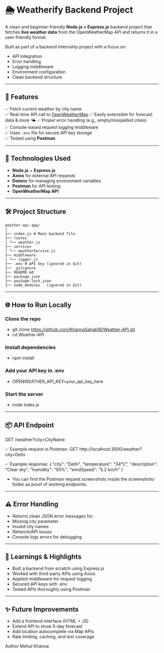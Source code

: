 # 🌦️  Weatherify Backend Project

A clean and beginner-friendly **Node.js + Express.js** backend project that fetches **live weather data** from the OpenWeatherMap API and returns it in a user-friendly format.

Built as part of a backend internship project with a focus on:
- API integration
- Error handling
- Logging middleware
- Environment configuration
- Clean backend structure

---

## 🚀 Features

✅ Fetch current weather by city name  
✅ Real-time API call to [OpenWeatherMap](https://openweathermap.org/api) 
✅ Easily extensible for forecast data & more 🌤️ 
✅ Proper error handling (e.g., empty/misspelled cities)  
✅ Console-based request logging middleware  
✅ Uses `.env` file for secure API key storage  
✅ Tested using **Postman** 

---

## 🔧 Technologies Used

- **Node.js** + **Express.js**  
- **Axios** for external API requests  
- **Dotenv** for managing environment variables  
- **Postman** for API testing  
- **OpenWeatherMap API**

---

## 🛠️ Project Structure
```
weather-api-app/
│
├── index.js # Main backend file
├── routes
│ └── weather.js
├── services
│ └── weatherService.js 
├── middleware
│ └── logger.js
├── .env # API key (ignored in Git)
├── .gitignore
├── README.md
├── package.json
├── package-lock.json
├── node_modules   (ignored in Git)
```

---

## 🌐 How to Run Locally

### Clone the repo 

- git clone https://github.com/KhannaSahab16/Weather-API.git
- cd Weather-API

### Install dependencies

- npm install

### Add your API key in .env

- OPENWEATHER_API_KEY=your_api_key_here

### Start the server

- node index.js

---

## 📦 API Endpoint

GET /weather?city=CityName

✅ Example request in Postman:
    GET http://localhost:3000/weather?city=Delhi

✅ Example response:
    {
  "city": "Delhi",
  "temperature": "34°C",
  "description": "Clear sky",
  "humidity": "50%",
  "windSpeed": "5.2 km/h"
    }
    
- You can find the Postman request screenshots inside the screenshots/ folder as proof of working endpoints.

---

## ⚠️ Error Handling

- Returns clean JSON error messages for:
- Missing city parameter
- Invalid city names
- Network/API issues
- Console logs errors for debugging

---

## 🧠 Learnings & Highlights

- Built a backend from scratch using Express.js
- Worked with third-party APIs using Axios
- Applied middleware for request logging
- Secured API keys with .env
- Tested APIs thoroughly using Postman

---

## ✨ Future Improvements

- Add a frontend interface (HTML + JS)
- Extend API to show 5-day forecast
- Add location autocomplete via Map APIs
- Rate limiting, caching, and test coverage

Author 
Mehul Khanna
